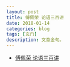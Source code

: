 ```yaml
---
layout: post
title: 傅佩荣 论语三百讲
date: 2018-01-14
categories: blog
tags: [玄门]
description: 文章金句。
---
```

<span id = "jump"></span>

- [傅佩荣 论语三百讲](https://www.bilibili.com/video/av10950153/)
